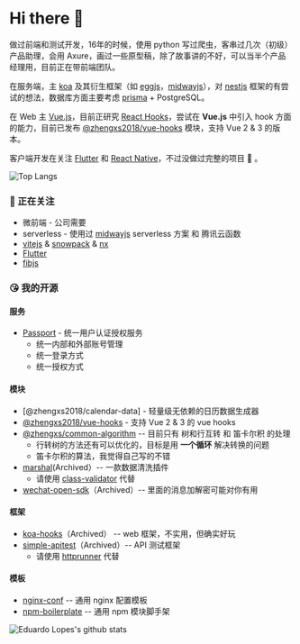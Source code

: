 # Hi there 👋


做过前端和测试开发，16年的时候，使用 python 写过爬虫，客串过几次（初级）产品助理，会用 Axure，画过一些原型稿，除了故事讲的不好，可以当半个产品经理用，目前正在带前端团队。


在服务端，主 [koa] 及其衍生框架（如 [eggjs]，[midwayjs]），对 [nestjs] 框架的有尝试的想法，数据库方面主要考虑 [prisma] + PostgreSQL。

在 Web 主 [Vue.js][vuejs]，目前正研究 [React Hooks]，尝试在 **Vue.js** 中引入 hook 方面的能力，目前已发布 [@zhengxs2018/vue-hooks] 模块，支持 Vue 2 & 3 的版本。

客户端开发在关注 [Flutter][flutter] 和 [React Native][reactnative]，不过没做过完整的项目 👻 。

![Top Langs](https://github-readme-stats.vercel.app/api/top-langs/?username=zhengxs2018&layout=compact)

### 🧐 正在关注

- 微前端 - 公司需要
- serverless - 使用过 [midwayjs][midwayjs] serverless 方案 和 腾讯云函数
- [vitejs][vitejs] & [snowpack][snowpack] & [nx][nx]
- [Flutter][flutter]
- [fibjs](https://github.com/fibjs/fibjs)

### 😘 我的开源

#### 服务

- [Passport](https://github.com/zhengxs2018/passport) - 统一用户认证授权服务
  - 统一内部和外部账号管理
  - 统一登录方式
  - 统一授权方式
  
#### 模块
  
- [@zhengxs2018/calendar-data] - 轻量级无依赖的日历数据生成器
- [@zhengxs2018/vue-hooks] - 支持 Vue 2 & 3 的 vue hooks
- [@zhengxs/common-algorithm](https://github.com/zhengxs2018/common-algorithm) -- 目前只有 树和行互转 和 笛卡尔积 的处理
  - 行转树的方法还有可以优化的，目标是用 **一个循环** 解决转换的问题
  - 笛卡尔积的算法，我觉得自己写的不错
- [marshal](https://github.com/zhengxs2018/marshal)(Archived）-- 一款数据清洗插件
  - 请使用 [class-validator](https://github.com/typestack/class-validator) 代替  
- [wechat-open-sdk](https://github.com/zhengxs2018/wechat-open-sdk)（Archived）-- 里面的消息加解密可能对你有用

#### 框架

- [koa-hooks](https://github.com/zhengxs2018/koa-hooks)（Archived） -- web 框架，不实用，但确实好玩
- [simple-apitest](http://github.com/zhengxs2018/simple-apitest)（Archived）-- API 测试框架
  - 请使用 [httprunner](https://github.com/httprunner/httprunner) 代替

#### 模板

- [nginx-conf](https://github.com/LittleDonkeyTechnologyCom/nginx-conf) -- 通用 nginx 配置模板
- [npm-boilerplate](https://github.com/zhengxs2018/shared-node-browser-library-boilerplate) -- 通用 npm 模块脚手架


![Eduardo Lopes's github stats](https://github-readme-stats.vercel.app/api?username=zhengxs2018&show_icons=true)
  
[koa]: https://koajs.com/
[eggjs]: https://eggjs.org/
[midwayjs]: https://midwayjs.org/
[nestjs]: https://nestjs.com/

[prisma]: https://www.prisma.io/

[flutter]: https://flutter.dev/
[reactnative]:https://reactnative.dev/
[vuejs]: https://cn.vuejs.org/index.html

[vitejs]: http://github.com/vuejs/vite
[snowpack]: https://www.snowpack.dev/

[React Hooks]: https://zh-hans.reactjs.org/docs/hooks-intro.html
[@zhengxs2018/vue-hooks]: https://github.com/zhengxs2018/vue-hooks
[nx]: https://github.com/nrwl/nx
